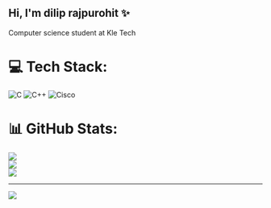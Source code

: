 ## Hi, I'm dilip rajpurohit ✨

 Computer science student at Kle Tech</br>

# 💻 Tech Stack:
![C](https://img.shields.io/badge/c-%2300599C.svg?style=for-the-badge&logo=c&logoColor=white) ![C++](https://img.shields.io/badge/c++-%2300599C.svg?style=for-the-badge&logo=c%2B%2B&logoColor=white) ![Cisco](https://img.shields.io/badge/cisco-%23049fd9.svg?style=for-the-badge&logo=cisco&logoColor=black)
# 📊 GitHub Stats:
![](https://github-readme-stats.vercel.app/api?username=d-i-l-i-p&theme=blue-green&hide_border=true&include_all_commits=false&count_private=false)<br/>
![](https://nirzak-streak-stats.vercel.app/?user=d-i-l-i-p&theme=blue-green&hide_border=true)<br/>
![](https://github-readme-stats.vercel.app/api/top-langs/?username=d-i-l-i-p&theme=blue-green&hide_border=true&include_all_commits=false&count_private=false&layout=compact)

---
[![](https://visitcount.itsvg.in/api?id=d-i-l-i-p&icon=0&color=0)](https://visitcount.itsvg.in)

<!-- Proudly created with GPRM ( https://gprm.itsvg.in ) -->
